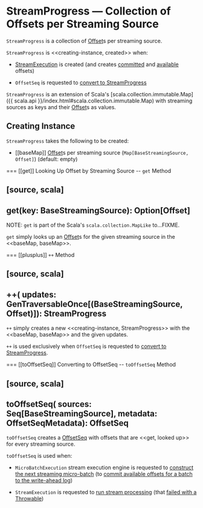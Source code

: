 # StreamProgress &mdash; Collection of Offsets per Streaming Source

`StreamProgress` is a collection of [Offset](Offset.md)s per streaming source.

`StreamProgress` is <<creating-instance, created>> when:

* [StreamExecution](StreamExecution.md) is created (and creates [committed](StreamExecution.md#committedOffsets) and [available](StreamExecution.md#availableOffsets) offsets)

* `OffsetSeq` is requested to [convert to StreamProgress](OffsetSeq.md#toStreamProgress)

`StreamProgress` is an extension of Scala's [scala.collection.immutable.Map]({{ scala.api }}/index.html#scala.collection.immutable.Map) with streaming sources as keys and their [Offset](Offset.md)s as values.

## Creating Instance

`StreamProgress` takes the following to be created:

* [[baseMap]] [Offset](Offset.md)s per streaming source (`Map[BaseStreamingSource, Offset]`) (default: empty)

=== [[get]] Looking Up Offset by Streaming Source -- `get` Method

[source, scala]
----
get(key: BaseStreamingSource): Option[Offset]
----

NOTE: `get` is part of the Scala's `scala.collection.MapLike` to...FIXME.

`get` simply looks up an [Offset](Offset.md)s for the given streaming source in the <<baseMap, baseMap>>.

=== [[plusplus]] `++` Method

[source, scala]
----
++(
  updates: GenTraversableOnce[(BaseStreamingSource, Offset)]): StreamProgress
----

`++` simply creates a new <<creating-instance, StreamProgress>> with the <<baseMap, baseMap>> and the given updates.

`++` is used exclusively when `OffsetSeq` is requested to [convert to StreamProgress](OffsetSeq.md#toStreamProgress).

=== [[toOffsetSeq]] Converting to OffsetSeq -- `toOffsetSeq` Method

[source, scala]
----
toOffsetSeq(
  sources: Seq[BaseStreamingSource],
  metadata: OffsetSeqMetadata): OffsetSeq
----

`toOffsetSeq` creates a [OffsetSeq](OffsetSeq.md) with offsets that are <<get, looked up>> for every streaming source.

`toOffsetSeq` is used when:

* `MicroBatchExecution` stream execution engine is requested to [construct the next streaming micro-batch](micro-batch-execution/MicroBatchExecution.md#constructNextBatch) (to [commit available offsets for a batch to the write-ahead log](micro-batch-execution/MicroBatchExecution.md#constructNextBatch-walCommit))

* `StreamExecution` is requested to [run stream processing](StreamExecution.md#runStream) (that [failed with a Throwable](StreamExecution.md#runStream-catch-Throwable))
